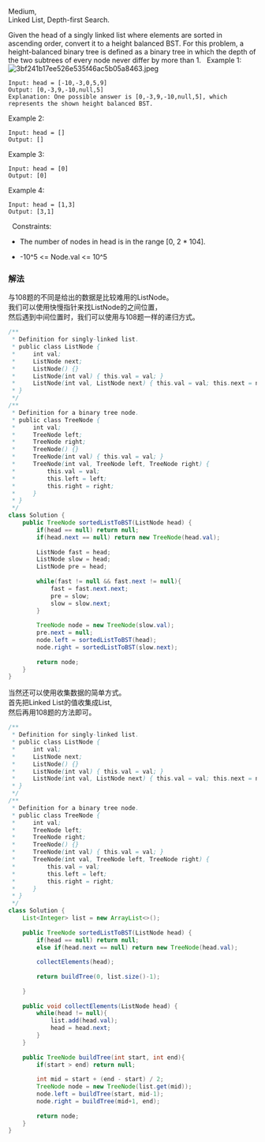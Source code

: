 Medium,  
Linked List, Depth-first Search.  

Given the head of a singly linked list where elements are sorted in ascending order, convert it to a height balanced BST.
For this problem, a height-balanced binary tree is defined as a binary tree in which the depth of the two subtrees of every node never differ by more than 1.
 
Example 1:
![3bf241b17ee526e535f46ac5b05a8463.jpeg](evernotecid://6F779923-BA7D-482C-8EE1-905444C981FC/appyinxiangcom/18475009/ENNote/p717?hash=3bf241b17ee526e535f46ac5b05a8463)
```
Input: head = [-10,-3,0,5,9]
Output: [0,-3,9,-10,null,5]
Explanation: One possible answer is [0,-3,9,-10,null,5], which represents the shown height balanced BST.
```

Example 2:
```
Input: head = []
Output: []
```

Example 3:
```
Input: head = [0]
Output: [0]
```

Example 4:
```
Input: head = [1,3]
Output: [3,1]
```
 
Constraints:

* The number of nodes in head is in the range [0, 2 * 104].

* -10^5 <= Node.val <= 10^5


### 解法 

与108题的不同是给出的数据是比较难用的ListNode。  
我们可以使用快慢指针来找ListNode的之间位置，  
然后遇到中间位置时，我们可以使用与108题一样的递归方式。  


```java
/**
 * Definition for singly-linked list.
 * public class ListNode {
 *     int val;
 *     ListNode next;
 *     ListNode() {}
 *     ListNode(int val) { this.val = val; }
 *     ListNode(int val, ListNode next) { this.val = val; this.next = next; }
 * }
 */
/**
 * Definition for a binary tree node.
 * public class TreeNode {
 *     int val;
 *     TreeNode left;
 *     TreeNode right;
 *     TreeNode() {}
 *     TreeNode(int val) { this.val = val; }
 *     TreeNode(int val, TreeNode left, TreeNode right) {
 *         this.val = val;
 *         this.left = left;
 *         this.right = right;
 *     }
 * }
 */
class Solution {
    public TreeNode sortedListToBST(ListNode head) {
        if(head == null) return null;
        if(head.next == null) return new TreeNode(head.val);
        
        ListNode fast = head;
        ListNode slow = head;
        ListNode pre = head;
        
        while(fast != null && fast.next != null){
            fast = fast.next.next;
            pre = slow;
            slow = slow.next;
        }
        
        TreeNode node = new TreeNode(slow.val);
        pre.next = null;
        node.left = sortedListToBST(head);
        node.right = sortedListToBST(slow.next);
        
        return node;
    }
}
```

当然还可以使用收集数据的简单方式。  
首先把Linked List的值收集成List,  
然后再用108题的方法即可。

```java
/**
 * Definition for singly-linked list.
 * public class ListNode {
 *     int val;
 *     ListNode next;
 *     ListNode() {}
 *     ListNode(int val) { this.val = val; }
 *     ListNode(int val, ListNode next) { this.val = val; this.next = next; }
 * }
 */
/**
 * Definition for a binary tree node.
 * public class TreeNode {
 *     int val;
 *     TreeNode left;
 *     TreeNode right;
 *     TreeNode() {}
 *     TreeNode(int val) { this.val = val; }
 *     TreeNode(int val, TreeNode left, TreeNode right) {
 *         this.val = val;
 *         this.left = left;
 *         this.right = right;
 *     }
 * }
 */
class Solution {
    List<Integer> list = new ArrayList<>();
    
    public TreeNode sortedListToBST(ListNode head) {
        if(head == null) return null;
        else if(head.next == null) return new TreeNode(head.val);
        
        collectElements(head);
        
        return buildTree(0, list.size()-1);
        
    }
    
    public void collectElements(ListNode head) {
        while(head != null){
            list.add(head.val);
            head = head.next;
        }
    }
    
    public TreeNode buildTree(int start, int end){
        if(start > end) return null;
        
        int mid = start + (end - start) / 2;
        TreeNode node = new TreeNode(list.get(mid));
        node.left = buildTree(start, mid-1);
        node.right = buildTree(mid+1, end);
        
        return node;
    }
}
```